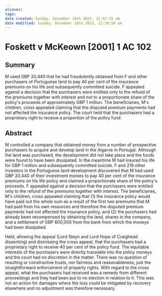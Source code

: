 ```yaml
---
aliases: 
tags: 
date created: Sunday, December 10th 2023, 12:02:35 am
date modified: Sunday, December 10th 2023, 12:38:50 am
---
```


# Foskett v McKeown [2001] 1 AC 102

## Summary

M used GBP 20,440 that he had fraudulently obtained from F and other purchasers of Portuguese land to pay 40 per cent of the insurance premiums on his life and subsequently committed suicide. F appealed against a decision that the purchasers were entitled only to the refund of the premiums together with interest and not to a proportionate share of the policy's proceeds of approximately GBP 1 million. The beneficiaries, M's children, cross appealed claiming that the disputed premium payments had not affected the insurance policy. The court held that the purchasers had a proprietary right to receive a proportion of the policy fund.

## Abstract

M controlled a company that obtained money from a number of prospective purchasers to acquire and develop land in the Algarve in Portugal. Although the land was purchased, the development did not take place and the funds were found to have been dissipated. In the meantime M had insured his life for GBP 1 million and subsequently committed suicide. F and 219 other investors in the Portuguese land development discovered that M had used GBP 20,440 of their investment monies to pay 40 per cent of the insurance premiums on his life policy and claimed a proportionate share of the policy's proceeds. F appealed against a decision that the purchasers were entitled only to the refund of the premiums together with interest. The beneficiaries, M's children, cross appealed claiming that (1) the insurance policy would have paid out the whole sum as a result of the first two premiums that M had paid from his own resources and therefore the disputed premium payments had not affected the insurance policy, and (2) the purchasers had already been recompensed by obtaining the land, shares in the company, and a settlement of GBP 600,000 from the bank from which the moneys had been dissipated.

Held, allowing the appeal (Lord Steyn and Lord Hope of Craighead dissenting) and dismissing the cross appeal, that the purchasers had a proprietary right to receive 40 per cent of the policy fund. The equitable interests of the purchasers were directly traceable into the policy moneys and the court had no discretion in the matter. There was no question of resulting or constructive trusts, nor fairness and reasonableness, just the straightforward enforcement of property rights. With regard to the cross appeal, what the purchasers had received was a remedy from different proceedings and they had been put to no election in relation to it. This was not an action for damages where the loss could be mitigated by recovery elsewhere and no adjustment was therefore necessary.
